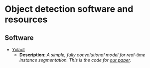 # Object detection software and resources

## Software

- [Yolact](https://github.com/dbolya/yolact)
  - **Description**: *A simple, fully convolutional model for real-time instance segmentation. This is the code for [our paper](https://arxiv.org/abs/1904.02689).*
